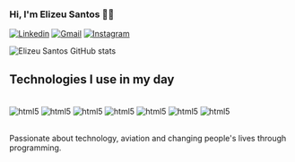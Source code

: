 ### Hi, I'm Elizeu Santos 🙋‍♂️

[![Linkedin](https://img.shields.io/badge/LinkedIn-0077B5?style=for-the-badge&logo=linkedin&logoColor=white)](https://www.linkedin.com/in/elizeusantoss/)
[![Gmail](https://img.shields.io/badge/Gmail-D14836?style=for-the-badge&logo=gmail&logoColor=white)](mailto:elyzeu.tec@gmail.com)
[![Instagram](https://img.shields.io/badge/Instagram-E4405F?style=for-the-badge&logo=instagram&logoColor=white)](https://instagram.com/elizeussantoss)

![Elizeu Santos GitHub stats](https://github-readme-stats.vercel.app/api?username=Elizeu-Santos&show_icons=true&theme=dracula)

## Technologies I use in my day

<div style="display: inline_block"><br/> 
    <img align="center" alt="html5" src="https://img.shields.io/badge/HTML5-E34F26?style=for-the-badge&logo=html5&logoColor=white" />
    <img align="center" alt="html5" src="https://img.shields.io/badge/CSS3-1572B6?style=for-the-badge&logo=css3&logoColor=white" />
     <img align="center" alt="html5" src="https://img.shields.io/badge/JavaScript-F7DF1E?style=for-the-badge&logo=javascript&logoColor=black" />
     <img align="center" alt="html5" src="https://img.shields.io/badge/React-20232A?style=for-the-badge&logo=react&logoColor=61DAFB" />
     <img align="center" alt="html5" src="https://img.shields.io/badge/Node.js-43853D?style=for-the-badge&logo=node.js&logoColor=white" />
     <img align="center" alt="html5" src="https://img.shields.io/badge/MongoDB-4EA94B?style=for-the-badge&logo=mongodb&logoColor=white" />
      <img align="center" alt="html5" src="https://img.shields.io/badge/Heroku-430098?style=for-the-badge&logo=heroku&logoColor=white" />
</div><br>

Passionate about technology, aviation and changing people's lives through programming.
